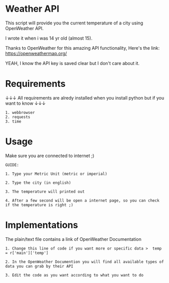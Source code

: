 # Weather API
This script will provide you the current temperature of a city using OpenWeather API.


I wrote it when i was 14 yr old (almost 15).

Thanks to OpenWeather for this amazing API functionality, Here's the link: https://openweathermap.org/

YEAH, I know the API key is saved clear but I don't care about it.

# Requirements
↓↓↓ All requirements are alredy installed when you install python but if you want to know ↓↓↓

    1. webbrowser
    2. requests
    3. time


# Usage
Make sure you are connected to internet ;)

    GUIDE:

    1. Type your Metric Unit (metric or imperial)

    2. Type the city (in english)
    
    3. The temperature will printed out

    4. After a few second will be open a internet page, so you can check if the temperature is right ;)
  
  
# Implementations
The plain/text file contains a link of OpenWeather Documentation

    1. Change this line of code if you want more or specific data >  temp = r['main']['temp']
    
    2. In the OpenWeather Documention you will find all available types of data you can grab by their API
    
    3. Edit the code as you want according to what you want to do
    
  
